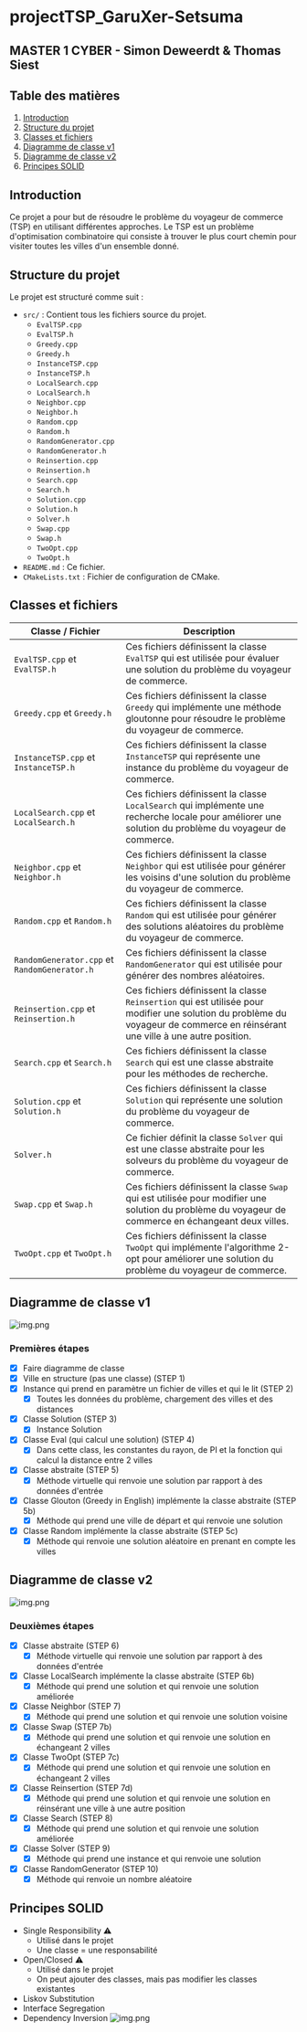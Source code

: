 # projectTSP_GaruXer-Setsuma
## MASTER 1 CYBER - Simon Deweerdt & Thomas Siest

## Table des matières
1. [Introduction](#introduction)
2. [Structure du projet](#structure-du-projet)
3. [Classes et fichiers](#classes-et-fichiers)
4. [Diagramme de classe v1](#diagramme-de-classe-v1)
5. [Diagramme de classe v2](#diagramme-de-classe-v2)
6. [Principes SOLID](#principes-solid)

## Introduction
Ce projet a pour but de résoudre le problème du voyageur de commerce (TSP) en utilisant différentes approches.
Le TSP est un problème d'optimisation combinatoire qui consiste à trouver le plus court chemin pour visiter toutes les villes d'un ensemble donné.

## Structure du projet
Le projet est structuré comme suit :
- `src/` : Contient tous les fichiers source du projet.
  - `EvalTSP.cpp`
  - `EvalTSP.h`
  - `Greedy.cpp`
  - `Greedy.h`
  - `InstanceTSP.cpp`
  - `InstanceTSP.h`
  - `LocalSearch.cpp`
  - `LocalSearch.h`
  - `Neighbor.cpp`
  - `Neighbor.h`
  - `Random.cpp`
  - `Random.h`
  - `RandomGenerator.cpp`
  - `RandomGenerator.h`
  - `Reinsertion.cpp`
  - `Reinsertion.h`
  - `Search.cpp`
  - `Search.h`
  - `Solution.cpp`
  - `Solution.h`
  - `Solver.h`
  - `Swap.cpp`
  - `Swap.h`
  - `TwoOpt.cpp`
  - `TwoOpt.h`
- `README.md` : Ce fichier.
- `CMakeLists.txt` : Fichier de configuration de CMake.

## Classes et fichiers

| Classe / Fichier                             | Description                                                                                                                                                                    |
|----------------------------------------------|--------------------------------------------------------------------------------------------------------------------------------------------------------------------------------|
| `EvalTSP.cpp` et `EvalTSP.h`                 | Ces fichiers définissent la classe `EvalTSP` qui est utilisée pour évaluer une solution du problème du voyageur de commerce.                                                   |
| `Greedy.cpp` et `Greedy.h`                   | Ces fichiers définissent la classe `Greedy` qui implémente une méthode gloutonne pour résoudre le problème du voyageur de commerce.                                            |
| `InstanceTSP.cpp` et `InstanceTSP.h`         | Ces fichiers définissent la classe `InstanceTSP` qui représente une instance du problème du voyageur de commerce.                                                              |
| `LocalSearch.cpp` et `LocalSearch.h`         | Ces fichiers définissent la classe `LocalSearch` qui implémente une recherche locale pour améliorer une solution du problème du voyageur de commerce.                          |
| `Neighbor.cpp` et `Neighbor.h`               | Ces fichiers définissent la classe `Neighbor` qui est utilisée pour générer les voisins d'une solution du problème du voyageur de commerce.                                    |
| `Random.cpp` et `Random.h`                   | Ces fichiers définissent la classe `Random` qui est utilisée pour générer des solutions aléatoires du problème du voyageur de commerce.                                        |
| `RandomGenerator.cpp` et `RandomGenerator.h` | Ces fichiers définissent la classe `RandomGenerator` qui est utilisée pour générer des nombres aléatoires.                                                                     |
| `Reinsertion.cpp` et `Reinsertion.h`         | Ces fichiers définissent la classe `Reinsertion` qui est utilisée pour modifier une solution du problème du voyageur de commerce en réinsérant une ville à une autre position. |
| `Search.cpp` et `Search.h`                   | Ces fichiers définissent la classe `Search` qui est une classe abstraite pour les méthodes de recherche.                                                                       |
| `Solution.cpp` et `Solution.h`               | Ces fichiers définissent la classe `Solution` qui représente une solution du problème du voyageur de commerce.                                                                 |
| `Solver.h`                                   | Ce fichier définit la classe `Solver` qui est une classe abstraite pour les solveurs du problème du voyageur de commerce.                                                      |
| `Swap.cpp` et `Swap.h`                       | Ces fichiers définissent la classe `Swap` qui est utilisée pour modifier une solution du problème du voyageur de commerce en échangeant deux villes.                           |
| `TwoOpt.cpp` et `TwoOpt.h`                   | Ces fichiers définissent la classe `TwoOpt` qui implémente l'algorithme 2-opt pour améliorer une solution du problème du voyageur de commerce.                                 |

## Diagramme de classe v1
![img.png](assets/diag-class.jpg)

### Premières étapes
* [X] Faire diagramme de classe
* [X] Ville en structure (pas une classe) (STEP 1)
* [X] Instance qui prend en paramètre un fichier de villes et qui le lit (STEP 2)
  * [X] Toutes les données du problème, chargement des villes et des distances
* [X] Classe Solution (STEP 3)
  * [X] Instance Solution
* [X] Classe Eval (qui calcul une solution) (STEP 4)
  * [X] Dans cette class, les constantes du rayon, de PI et la fonction qui calcul la distance entre 2 villes
* [X] Classe abstraite (STEP 5)
  * [X] Méthode virtuelle qui renvoie une solution par rapport à des données d'entrée 
* [X] Classe Glouton (Greedy in English) implémente la classe abstraite (STEP 5b)
  * [X] Méthode qui prend une ville de départ et qui renvoie une solution 
* [X] Classe Random implémente la classe abstraite (STEP 5c)
  * [X] Méthode qui renvoie une solution aléatoire en prenant en compte les villes

## Diagramme de classe v2

![img.png](assets/diag-class-v2.jpg)
### Deuxièmes étapes
* [X] Classe abstraite (STEP 6)
  * [X] Méthode virtuelle qui renvoie une solution par rapport à des données d'entrée
* [X] Classe LocalSearch implémente la classe abstraite (STEP 6b)
  * [X] Méthode qui prend une solution et qui renvoie une solution améliorée
* [X] Classe Neighbor (STEP 7)
  * [X] Méthode qui prend une solution et qui renvoie une solution voisine
* [X] Classe Swap (STEP 7b)
  * [X] Méthode qui prend une solution et qui renvoie une solution en échangeant 2 villes
* [X] Classe TwoOpt (STEP 7c)
  * [X] Méthode qui prend une solution et qui renvoie une solution en échangeant 2 villes
* [X] Classe Reinsertion (STEP 7d)
  * [X] Méthode qui prend une solution et qui renvoie une solution en réinsérant une ville à une autre position
* [X] Classe Search (STEP 8)
  * [X] Méthode qui prend une solution et qui renvoie une solution améliorée
* [X] Classe Solver (STEP 9)
  * [X] Méthode qui prend une instance et qui renvoie une solution
* [X] Classe RandomGenerator (STEP 10)
  * [X] Méthode qui renvoie un nombre aléatoire

## Principes SOLID
* Single Responsibility :warning:
  * Utilisé dans le projet
  * Une classe = une responsabilité
* Open/Closed :warning:
  * Utilisé dans le projet
  * On peut ajouter des classes, mais pas modifier les classes existantes
* Liskov Substitution
* Interface Segregation
* Dependency Inversion
  ![img.png](assets/img.png)